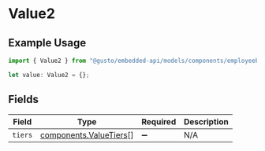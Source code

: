 # Value2

## Example Usage

```typescript
import { Value2 } from "@gusto/embedded-api/models/components/employeebenefitforcompanybenefit.js";

let value: Value2 = {};
```

## Fields

| Field                                                            | Type                                                             | Required                                                         | Description                                                      |
| ---------------------------------------------------------------- | ---------------------------------------------------------------- | ---------------------------------------------------------------- | ---------------------------------------------------------------- |
| `tiers`                                                          | [components.ValueTiers](../../models/components/valuetiers.md)[] | :heavy_minus_sign:                                               | N/A                                                              |